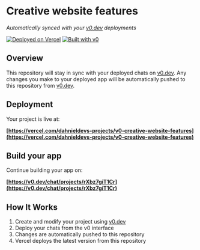 # Creative website features

*Automatically synced with your [v0.dev](https://v0.dev) deployments*

[![Deployed on Vercel](https://img.shields.io/badge/Deployed%20on-Vercel-black?style=for-the-badge&logo=vercel)](https://vercel.com/dahnieldevs-projects/v0-creative-website-features)
[![Built with v0](https://img.shields.io/badge/Built%20with-v0.dev-black?style=for-the-badge)](https://v0.dev/chat/projects/rXbz7giT1Cr)

## Overview

This repository will stay in sync with your deployed chats on [v0.dev](https://v0.dev).
Any changes you make to your deployed app will be automatically pushed to this repository from [v0.dev](https://v0.dev).

## Deployment

Your project is live at:

**[https://vercel.com/dahnieldevs-projects/v0-creative-website-features](https://vercel.com/dahnieldevs-projects/v0-creative-website-features)**

## Build your app

Continue building your app on:

**[https://v0.dev/chat/projects/rXbz7giT1Cr](https://v0.dev/chat/projects/rXbz7giT1Cr)**

## How It Works

1. Create and modify your project using [v0.dev](https://v0.dev)
2. Deploy your chats from the v0 interface
3. Changes are automatically pushed to this repository
4. Vercel deploys the latest version from this repository
